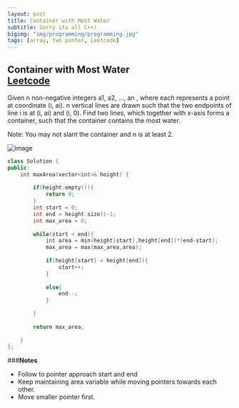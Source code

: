 ```yaml
---
layout: post
title: Container with Most Water
subtitle: Sorry its all C++!
bigimg: "img/programming/programming.jpg"
tags: [array, two pinter, Leetcode]
---
```


## **Container with Most Water**<br/>[Leetcode](https://leetcode.com/problems/container-with-most-water/)



Given n non-negative integers a1, a2, ..., an , where each represents a point at coordinate (i, ai). n vertical lines are drawn such that the two endpoints of line i is at (i, ai) and (i, 0). Find two lines, which together with x-axis forms a container, such that the container contains the most water.

Note: You may not slant the container and n is at least 2.

![image](https://s3-lc-upload.s3.amazonaws.com/uploads/2018/07/17/question_11.jpg)

```cpp
class Solution {
public:
    int maxArea(vector<int>& height) {
        
        if(height.empty()){
            return 0;
        }
        int start = 0;
        int end = height.size()-1;
        int max_area = 0;
        
        while(start < end){
            int area = min(height[start],height[end])*(end-start);
            max_area = max(max_area,area);
            
            if(height[start] < height[end]){
                start++;
            }
            
            else{
                end--;
            }
            
        }
        
        return max_area;
        
    }
};
```

###**Notes**

* Follow to pointer approach start and end
* Keep maintaining area variable while moving pointers towards each other.
* Move smaller pointer first.

